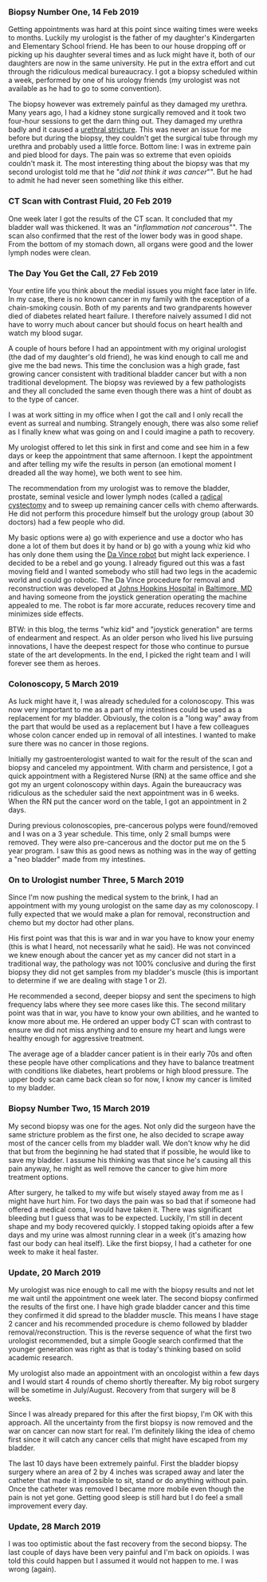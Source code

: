 ### Biopsy Number One, 14 Feb 2019

Getting appointments was hard at this point since waiting times were weeks
to months. Luckily my urologist is the father of my daughter's Kindergarten
and Elementary School friend. He has been to our house dropping off or
picking up his daughter several times and as luck might have it, both of our
daughters are now in the same university. He put in the extra effort and cut
through the ridiculous medical bureaucracy. I got a biopsy scheduled within
a week, performed by one of his urology friends (my urologist was not
available as he had to go to some convention).

The biopsy however was extremely painful as they damaged my urethra. Many
years ago, I had a kidney stone surgically removed and it took two four-hour
sessions to get the darn thing out. They damaged my urethra badly and it caused a
[urethral stricture](https://en.wikipedia.org/wiki/Urethral_stricture).
This was never an issue for me before but during the biopsy, they couldn't
get the surgical tube through my urethra and probably used a little force.
Bottom line: I was in extreme pain and pied blood for days. The pain was so
extreme that even opioids couldn't mask it. The most interesting thing about
the biopsy was that my second urologist told me that he "*did not think it
was cancer*"". But he had to admit he had never seen something like this
either.

### CT Scan with Contrast Fluid, 20 Feb 2019

One week later I got the results of the CT scan. It concluded that my
bladder wall was thickened. It was an "*inflammation not cancerous*"". The
scan also confirmed that the rest of the lower body was in good shape. From
the bottom of my stomach down, all organs were good and the lower lymph
nodes were clean.

### The Day You Get the Call, 27 Feb 2019

Your entire life you think about the medial issues you might face later in
life. In my case, there is no known cancer in my family with the
exception of a chain-smoking cousin. Both of my parents and two grandparents
however died of diabetes related heart failure. I therefore naively assumed
I did not have to worry much about cancer but should focus on heart health
and watch my blood sugar.

A couple of hours before I had an appointment with my original urologist
(the dad of my daughter's old friend), he was kind enough to call me and
give me the bad news. This time the conclusion was a high grade, fast
growing cancer consistent with traditional bladder cancer but with a non
traditional development. The biopsy was reviewed by a few pathologists and
they all concluded the same even though there was a hint of doubt as to the
type of cancer.

I was at work sitting in my office when I got the call and I only recall the
event as surreal and numbing. Strangely enough, there was also some relief
as I finally knew what was going on and I could imagine a path to recovery.

My urologist offered to let this sink in first and come and see him in a few
days or keep the appointment that same afternoon. I kept the appointment and
after telling my wife the results in person (an emotional moment I dreaded
all the way home), we both went to see him.

The recommendation from my urologist was to remove the bladder, prostate,
seminal vesicle and lower lymph nodes (called a
[radical cystectomy](https://en.wikipedia.org/wiki/Cystectomy) and to sweep
up remaining cancer cells with chemo afterwards. He did not perform this
procedure himself but the urology group (about 30 doctors) had a few people
who did.

My basic options were a) go with experience and use a doctor who has done a
lot of them but does it by hand or b) go with a young whiz kid who has only
done them using the
[Da Vince robot](https://en.wikipedia.org/wiki/Da_Vinci_Surgical_System)
but might lack experience. I decided to be a rebel and go young. I already
figured out this was a fast moving field and I wanted somebody who still
had two legs in the academic world and could go robotic. The Da Vince
procedure for removal and reconstruction was developed at
[Johns Hopkins Hospital](https://en.wikipedia.org/wiki/Johns_Hopkins_Hospital) in
[Baltimore, MD](https://en.wikipedia.org/wiki/Baltimore) and having
someone from the joystick generation operating the machine appealed to me.
The robot is far more accurate, reduces recovery time and minimizes side
effects.

BTW: in this blog, the terms "whiz kid" and "joystick generation"
are terms of endearment and respect. As an older person who lived his
live pursuing innovations, I have the deepest respect for those who
continue to pursue state of the art developments. In the end, I picked
the right team and I will forever see them as heroes.

### Colonoscopy, 5 March 2019

As luck might have it, I was already scheduled for a colonoscopy. This was
now very important to me as a part of my intestines could be used as a
replacement for my bladder. Obviously, the colon is a "long way" away from
the part that would be used as a replacement but I have a few colleagues
whose colon cancer ended up in removal of all intestines. I wanted to make
sure there was no cancer in those regions.

Initially my gastroenterologist wanted to wait for the result of the scan
and biopsy and canceled my appointment. With charm and persistence, I got
a quick appointment with a Registered Nurse (RN) at the same office and
she got my an urgent colonoscopy within days. Again the bureaucracy was
ridiculous as the scheduler said the next appointment was in 6 weeks.
When the RN put the cancer word on the table, I got an appointment in 2
days.

During previous colonoscopies, pre-cancerous polyps were found/removed and
I was on a 3 year schedule. This time, only 2 small bumps were removed.
They were also pre-cancerous and the doctor put me on the 5 year program.
I saw this as good news as nothing was in the way of getting a
"neo bladder" made from my intestines.

### On to Urologist number Three, 5 March 2019

Since I'm now pushing the medical system to the brink, I had an appointment
with my young urologist on the same day as my colonoscopy. I fully expected
that we would make a plan for removal, reconstruction and chemo but my
doctor had other plans.

His first point was that this is war and in war you have to know your
enemy (this is what I heard, not necessarily what he said). He was not
convinced we knew enough about the cancer yet as my cancer did not start
in a traditional way, the pathology was not 100% conclusive and during
the first biopsy they did not get samples from my bladder's muscle (this
is important to determine if we are dealing with stage 1 or 2).

He recommended a second, deeper biopsy and sent the specimens to high
frequency labs where they see more cases like this. The second military
point was that in war, you have to know your own abilities, and he wanted
to know more about me. He ordered an upper body CT scan with contrast to
ensure we did not miss anything and to ensure my heart and lungs were
healthy enough for aggressive treatment.

The average age of a bladder cancer patient is in their early 70s and often
these people have other complications and they have to balance treatment
with conditions like diabetes, heart problems or high blood pressure. The
upper body scan came back clean so for now, I know my cancer is limited to
my bladder.

### Biopsy Number Two, 15 March 2019

My second biopsy was one for the ages. Not only did the surgeon have the
same stricture problem as the first one, he also decided to scrape away
most of the cancer cells from my bladder wall. We don't know why he did
that but from the beginning he had stated that if possible, he would like
to save my bladder. I assume his thinking was that since he's causing all
this pain anyway, he might as well remove the cancer to give him more
treatment options.

After surgery, he talked to my wife but wisely stayed away from me as I
might have hurt him. For two days the pain was so bad that if someone had
offered a medical coma, I would have taken it. There was significant
bleeding but I guess that was to be expected. Luckily, I'm still in decent
shape and my body recovered quickly. I stopped taking opioids after a
few days and my urine was almost running clear in a week (it's amazing how
fast our body can heal itself). Like the first biopsy, I had a catheter for
one week to make it heal faster.

### Update, 20 March 2019

My urologist was nice enough to call me with the biopsy results and not let me wait until the appointment one week later. The second biopsy confirmed
the results of the first one. I have high grade bladder cancer and this
time they confirmed it did spread to the bladder muscle. This means I have
stage 2 cancer and his recommended procedure is chemo followed by bladder
removal/reconstruction. This is the reverse sequence of what the first two
urologist recommended, but a simple Google search confirmed that the
younger generation was right as that is today's thinking based on solid
academic research.

My urologist also made an appointment with an oncologist within a few days
and I would start 4 rounds of chemo shortly thereafter. My big robot
surgery will be sometime in July/August. Recovery from that surgery will be
8 weeks.

Since I was already prepared for this after the first biopsy, I'm OK with
this approach. All the uncertainty from the first biopsy is now removed and
the war on cancer can now start for real. I'm definitely liking the idea of
chemo first since it will catch any cancer cells that might have escaped
from my bladder.

The last 10 days have been extremely painful. First the bladder
biopsy surgery where an area of 2 by 4 inches was scraped away and later
the catheter that made it impossible to sit, stand or do anything without
pain. Once the catheter was removed I became more mobile even though the
pain is not yet gone. Getting good sleep is still hard but I do feel a
small improvement every day.

### Update, 28 March 2019

I was too optimistic about the fast recovery from the second
biopsy. The last couple of days have been very painful and I'm back on
opioids. I was told this could happen but I assumed it would not happen to
me. I was wrong (again).

